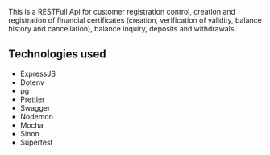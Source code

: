 This is a RESTFull Api for customer registration control, creation and registration of financial certificates (creation, verification of validity, balance history and cancellation), balance inquiry, deposits and withdrawals.

## Technologies used

<ul>
  <li>ExpressJS</li>
  <li>Dotenv</li>
  <li>pg</li>
  <li>Prettier</li>
  <li>Swagger</li>
  <li>Nodemon</li>
  <li>Mocha</li>
  <li>Sinon</li>
  <li>Supertest</li>
</ul>
